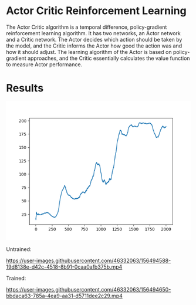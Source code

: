 # Actor Critic Reinforcement Learning
The Actor Critic algorithm is a temporal difference, policy-gradient reinforcement learning algorithm. It has two networks, an Actor network and a Critic network. The Actor decides which action should be taken by the model, and the Critic informs the Actor how good the action was and how it should adjust. The learning algorithm of the Actor is based on policy-gradient approaches, and the Critic essentially calculates the value function to measure Actor performance.

# Results
![Training Results](https://github.com/A-r-s-h-i-a/Personal-Projects/blob/main/Actor%20Critic/Alpha3e-5_Gamma99e-1_SOLVED.png)

Untrained:


https://user-images.githubusercontent.com/46332063/156494588-19d8138e-d42c-4518-8b91-0caa0afb375b.mp4

Trained:


https://user-images.githubusercontent.com/46332063/156494650-bbdaca63-785a-4ea9-aa31-d5711dee2c29.mp4

